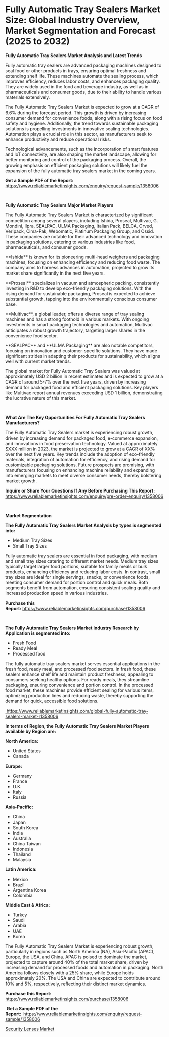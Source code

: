 <p><h1>Fully Automatic Tray Sealers Market Size: Global Industry Overview, Market Segmentation and Forecast (2025 to 2032)</h1></p><p><strong>Fully Automatic Tray Sealers Market Analysis and Latest Trends</strong></p>
<p><p>Fully automatic tray sealers are advanced packaging machines designed to seal food or other products in trays, ensuring optimal freshness and extending shelf life. These machines automate the sealing process, which improves efficiency, reduces labor costs, and enhances packaging quality. They are widely used in the food and beverage industry, as well as in pharmaceuticals and consumer goods, due to their ability to handle various materials extensively.</p><p>The Fully Automatic Tray Sealers Market is expected to grow at a CAGR of 6.6% during the forecast period. This growth is driven by increasing consumer demand for convenience foods, along with a rising focus on food safety and hygiene. Additionally, the trend towards sustainable packaging solutions is propelling investments in innovative sealing technologies. Automation plays a crucial role in this sector, as manufacturers seek to enhance productivity and reduce operational risks. </p><p>Technological advancements, such as the incorporation of smart features and IoT connectivity, are also shaping the market landscape, allowing for better monitoring and control of the packaging process. Overall, the growing emphasis on efficient packaging solutions will likely fuel the expansion of the fully automatic tray sealers market in the coming years.</p></p>
<p><strong>Get a Sample PDF of the Report:&nbsp;</strong> <a href="https://www.reliablemarketinsights.com/enquiry/request-sample/1358006?utm_campaign=2102&utm_medium=2&utm_source=Github&utm_content=ia&utm_term=11042025&utm_id=fully-automatic-tray-sealers">https://www.reliablemarketinsights.com/enquiry/request-sample/1358006</a></p>
<p>&nbsp;</p>
<p><strong>Fully Automatic Tray Sealers Major Market Players</strong></p>
<p><p>The Fully Automatic Tray Sealers Market is characterized by significant competition among several players, including Ishida, Proseal, Multivac, G. Mondini, Ilpra, SEALPAC, ULMA Packaging, Italian Pack, BELCA, Orved, Veripack, Cima-Pak, Webomatic, Platinum Packaging Group, and Ossid. These companies are notable for their advanced technology and innovation in packaging solutions, catering to various industries like food, pharmaceuticals, and consumer goods.</p><p>**Ishida** is known for its pioneering multi-head weighers and packaging machines, focusing on enhancing efficiency and reducing food waste. The company aims to harness advances in automation, projected to grow its market share significantly in the next five years.</p><p>**Proseal** specializes in vacuum and atmospheric packing, consistently investing in R&D to develop eco-friendly packaging solutions. With the rising demand for sustainable packaging, Proseal is expected to achieve substantial growth, tapping into the environmentally conscious consumer base.</p><p>**Multivac**, a global leader, offers a diverse range of tray sealing machines and has a strong foothold in various markets. With ongoing investments in smart packaging technologies and automation, Multivac anticipates a robust growth trajectory, targeting larger shares in the convenience food sector.</p><p>**SEALPAC** and **ULMA Packaging** are also notable competitors, focusing on innovation and customer-specific solutions. They have made significant strides in adapting their products for sustainability, which aligns well with current market trends.</p><p>The global market for Fully Automatic Tray Sealers was valued at approximately USD 2 billion in recent estimates and is expected to grow at a CAGR of around 5-7% over the next five years, driven by increasing demand for packaged food and efficient packaging solutions. Key players like Multivac report annual revenues exceeding USD 1 billion, demonstrating the lucrative nature of this market.</p></p>
<p>&nbsp;</p>
<p><strong>What Are The Key Opportunities For Fully Automatic Tray Sealers Manufacturers?</strong></p>
<p><p>The Fully Automatic Tray Sealers market is experiencing robust growth, driven by increasing demand for packaged food, e-commerce expansion, and innovations in food preservation technology. Valued at approximately $XXX million in 2023, the market is projected to grow at a CAGR of XX% over the next five years. Key trends include the adoption of eco-friendly materials, integration of automation for efficiency, and rising demand for customizable packaging solutions. Future prospects are promising, with manufacturers focusing on enhancing machine reliability and expanding into emerging markets to meet diverse consumer needs, thereby bolstering market growth.</p></p>
<p><strong>Inquire or Share Your Questions If Any Before Purchasing This Report:</strong> <a href="https://www.reliablemarketinsights.com/enquiry/pre-order-enquiry/1358006?utm_campaign=2102&utm_medium=2&utm_source=Github&utm_content=ia&utm_term=11042025&utm_id=fully-automatic-tray-sealers">https://www.reliablemarketinsights.com/enquiry/pre-order-enquiry/1358006</a></p>
<p>&nbsp;</p>
<p><strong>Market Segmentation</strong></p>
<p><strong>The Fully Automatic Tray Sealers Market Analysis by types is segmented into:</strong></p>
<p><ul><li>Medium Tray Sizes</li><li>Small Tray Sizes</li></ul></p>
<p><p>Fully automatic tray sealers are essential in food packaging, with medium and small tray sizes catering to different market needs. Medium tray sizes typically target larger food portions, suitable for family meals or bulk products, enhancing efficiency and reducing labor costs. In contrast, small tray sizes are ideal for single servings, snacks, or convenience foods, meeting consumer demand for portion control and quick meals. Both segments benefit from automation, ensuring consistent sealing quality and increased production speed in various industries.</p></p>
<p><strong>Purchase this Report:&nbsp;</strong><a href="https://www.reliablemarketinsights.com/purchase/1358006?utm_campaign=2102&utm_medium=2&utm_source=Github&utm_content=ia&utm_term=11042025&utm_id=fully-automatic-tray-sealers">https://www.reliablemarketinsights.com/purchase/1358006</a></p>
<p>&nbsp;</p>
<p><strong>The Fully Automatic Tray Sealers Market Industry Research by Application is segmented into:</strong></p>
<p><ul><li>Fresh Food</li><li>Ready Meal</li><li>Processed food</li></ul></p>
<p><p>The fully automatic tray sealers market serves essential applications in the fresh food, ready meal, and processed food sectors. In fresh food, these sealers enhance shelf life and maintain product freshness, appealing to consumers seeking healthy options. For ready meals, they streamline packaging, ensuring convenience and portion control. In the processed food market, these machines provide efficient sealing for various items, optimizing production lines and reducing waste, thereby supporting the demand for quick, accessible food solutions.</p></p>
<p><a href="https://www.reliablemarketinsights.com/global-fully-automatic-tray-sealers-market-r1358006?utm_campaign=2102&utm_medium=2&utm_source=Github&utm_content=ia&utm_term=11042025&utm_id=fully-automatic-tray-sealers">&nbsp;https://www.reliablemarketinsights.com/global-fully-automatic-tray-sealers-market-r1358006</a></p>
<p><strong>In terms of Region, the Fully Automatic Tray Sealers Market Players available by Region are:</strong></p>
<p>
    <p> <strong> North America: </strong>
        <ul>
            <li>United States</li>
            <li>Canada</li>
        </ul>
        </p> 
    <p> <strong> Europe: </strong>
        <ul>
            <li>Germany</li>
            <li>France</li>
            <li>U.K.</li>
            <li>Italy</li>
            <li>Russia</li>
        </ul>
        </p> 
    <p> <strong> Asia-Pacific: </strong>
        <ul>
            <li>China</li>
            <li>Japan</li>
            <li>South Korea</li>
            <li>India</li>
            <li>Australia</li>
            <li>China Taiwan</li>
            <li>Indonesia</li>
            <li>Thailand</li>
            <li>Malaysia</li>
        </ul>
        </p> 
    <p> <strong> Latin America: </strong>
        <ul>
            <li>Mexico</li>
            <li>Brazil</li>
            <li>Argentina Korea</li>
            <li>Colombia</li>
        </ul>
        </p> 
    <p> <strong> Middle East & Africa: </strong>
        <ul>
            <li>Turkey</li>
            <li>Saudi</li>
            <li>Arabia</li>
            <li>UAE</li>
            <li>Korea</li>
        </ul>
    </p>
    </p>
<p><p>The Fully Automatic Tray Sealers Market is experiencing robust growth, particularly in regions such as North America (NA), Asia-Pacific (APAC), Europe, the USA, and China. APAC is poised to dominate the market, projected to capture around 40% of the total market share, driven by increasing demand for processed foods and automation in packaging. North America follows closely with a 25% share, while Europe holds approximately 20%. The USA and China are expected to contribute around 10% and 5%, respectively, reflecting their distinct market dynamics.</p></p>
<p><strong>Purchase this Report: </strong><a href="https://www.reliablemarketinsights.com/purchase/1358006?utm_campaign=2102&utm_medium=2&utm_source=Github&utm_content=ia&utm_term=11042025&utm_id=fully-automatic-tray-sealers">https://www.reliablemarketinsights.com/purchase/1358006</a></p>
<p>&nbsp;<strong>Get a Sample PDF of the Report:&nbsp;&nbsp;</strong><a href="https://www.reliablemarketinsights.com/enquiry/request-sample/1358006?utm_campaign=2102&utm_medium=2&utm_source=Github&utm_content=ia&utm_term=11042025&utm_id=fully-automatic-tray-sealers">https://www.reliablemarketinsights.com/enquiry/request-sample/1358006</a></p>
<p><strong></strong></p>
<p><p><a href="https://github.com/bmorecock/Market-Research-Report-List-6/blob/main/security-lenses-market.md?utm_campaign=2102&utm_medium=2&utm_source=Github&utm_content=ia&utm_term=11042025&utm_id=fully-automatic-tray-sealers">Security Lenses Market</a></p></p>